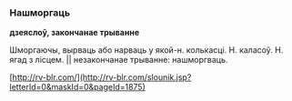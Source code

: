 ### Нашморгаць
**дзеяслоў, закончанае трыванне**

Шморгаючы, вырваць або нарваць у якой-н. колькасці. Н. каласоў. Н. ягад з лісцем. || незакончанае трыванне: нашморгваць.

<a rel="author">[http://rv-blr.com/](http://rv-blr.com/slounik.jsp?letterId=0&maskId=0&pageId=1875)</a>
